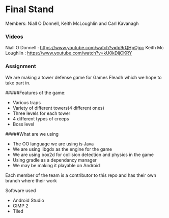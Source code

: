 # Final Stand
Members: Niall O Donnell, Keith McLoughlin and Carl Kavanagh

### Videos
Niall O Donnell : https://www.youtube.com/watch?v=Ip9rQHpOjpc
Keith Mc Loughlin : https://www.youtube.com/watch?v=kU0kDljCKRY


### Assignment
We are making a tower defense game for Games Fleadh which we hope to take part in.

#####Features of the game:
- Various traps
- Variety of different towers(4 different ones)
- Three levels for each tower
- 4 different types of creeps
- Boss level

#####What are we using
- The OO language we are using is Java
- We are using libgdx as the engine for the game
- We are using box2d for collision detection and physics in the game
- Using gradle as a dependancy manager
- We may be making it playable on Android 

Each member of the team is a contributor to this repo and has their own branch where their work

Software used
- Android Studio
- GIMP 2
- Tiled

